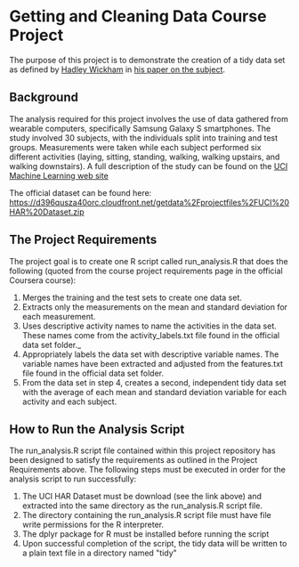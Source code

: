 # Getting and Cleaning Data Course Project
The purpose of this project is to demonstrate the creation of a tidy data set as defined by [Hadley Wickham](http://http://had.co.nz) in [his paper on the subject](http://vita.had.co.nz/papers/tidy-data.pdf).

## Background
The analysis required for this project involves the use of data gathered from wearable computers, specifically Samsung Galaxy S smartphones. The study involved 30 subjects, with the individuals split into training and test groups. Measurements were taken while each subject performed six different activities (laying, sitting, standing, walking, walking upstairs, and walking downstairs). A full description of the study can be found on the [UCI Machine Learning web site](http://archive.ics.uci.edu/ml/datasets/Human+Activity+Recognition+Using+Smartphones)

The official dataset can be found here:
https://d396qusza40orc.cloudfront.net/getdata%2Fprojectfiles%2FUCI%20HAR%20Dataset.zip 

## The Project Requirements
The project goal is to create one R script called run_analysis.R that does the following (quoted from the course project requirements page in the official Coursera course):
1. Merges the training and the test sets to create one data set.
2. Extracts only the measurements on the mean and standard deviation for each measurement. 
3. Uses descriptive activity names to name the activities in the data set. These names come from the activity_labels.txt file found in the official data set folder._
4. Appropriately labels the data set with descriptive variable names. The variable names have been extracted and adjusted from the features.txt file found in the official data set folder.
5. From the data set in step 4, creates a second, independent tidy data set with the average of each mean and standard deviation variable for each activity and each subject.

## How to Run the Analysis Script
The run_analysis.R script file contained within this project repository has been designed to satisfy the requirements as outlined in the Project Requirements above. The following steps must be executed in order for the analysis script to run successfully:
1. The UCI HAR Dataset must be download (see the link above) and extracted into the same directory as the run_analysis.R script file.
2. The directory containing the run_analysis.R script file must have file write permissions for the R interpreter.
3. The dplyr package for R must be installed before running the script
4. Upon successful completion of the script, the tidy data will be written to a plain text file in a directory named "tidy"

